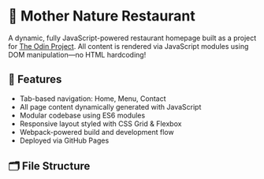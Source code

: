 # 🌿 Mother Nature Restaurant

A dynamic, fully JavaScript-powered restaurant homepage built as a project for [The Odin Project](https://www.theodinproject.com). All content is rendered via JavaScript modules using DOM manipulation—no HTML hardcoding!

## 🚧 Features

- Tab-based navigation: Home, Menu, Contact
- All page content dynamically generated with JavaScript
- Modular codebase using ES6 modules
- Responsive layout styled with CSS Grid & Flexbox
- Webpack-powered build and development flow
- Deployed via GitHub Pages

## 🗂️ File Structure

